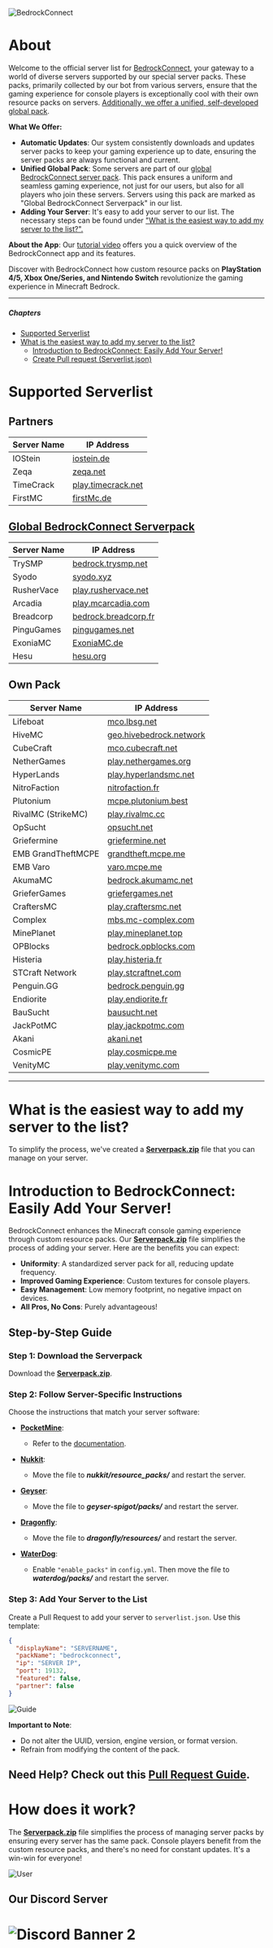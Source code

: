 ![BedrockConnect](https://cdn.discordapp.com/attachments/1022232337938911262/1099499823029305384/channels4_banner.jpg)

# About

Welcome to the official server list for [BedrockConnect](https://bedrockconnect.app), your gateway to a world of diverse servers supported by our special server packs. These packs, primarily collected by our bot from various servers, ensure that the gaming experience for console players is exceptionally cool with their own resource packs on servers. [Additionally, we offer a unified, self-developed global pack](https://github.com/BedrockHubIO/BedrockConnect-Serverlist#introduction-to-bedrockconnect-easily-add-your-server).

**What We Offer:**
- **Automatic Updates**: Our system consistently downloads and updates server packs to keep your gaming experience up to date, ensuring the server packs are always functional and current.
- **Unified Global Pack**: Some servers are part of our [global BedrockConnect server pack](https://pack.bedrockhub.io/bedrockconnect). This pack ensures a uniform and seamless gaming experience, not just for our users, but also for all players who join these servers. Servers using this pack are marked as "Global BedrockConnect Serverpack" in our list.
- **Adding Your Server**: It's easy to add your server to our list. The necessary steps can be found under ["What is the easiest way to add my server to the list?".](https://github.com/BedrockHubIO/BedrockConnect-Serverlist#what-is-the-easiest-way-to-add-my-server-to-the-list)

**About the App**: Our [tutorial video](https://youtu.be/WVHxB6xfX4s) offers you a quick overview of the BedrockConnect app and its features.

Discover with BedrockConnect how custom resource packs on **PlayStation 4/5, Xbox One/Series, and Nintendo Switch** revolutionize the gaming experience in Minecraft Bedrock.

---



##### Chapters
- [Supported Serverlist](https://github.com/BedrockHubIO/BedrockConnect-Serverlist#supported-serverlist)
- [What is the easiest way to add my server to the list?](https://github.com/BedrockHubIO/BedrockConnect-Serverlist#what-is-the-easiest-way-to-add-my-server-to-the-list)
  - [Introduction to BedrockConnect: Easily Add Your Server!](https://github.com/BedrockHubIO/BedrockConnect-Serverlist#introduction-to-bedrockconnect-easily-add-your-server)
  - [Create Pull request (Serverlist.json)](https://github.com/BedrockHubIO/BedrockConnect-Serverlist#introduction-to-bedrockconnect-easily-add-your-server)


# Supported Serverlist
## Partners
| Server Name           | IP Address              |  
|-----------------------|-------------------------|
| IOStein      | [iostein.de](https://pack.bedrockhub.io/iostein)                    |
| Zeqa         | [zeqa.net](https://pack.bedrockhub.io/zeqa)                         | 
| TimeCrack    | [play.timecrack.net](https://pack.bedrockhub.io/timecrack)          | 
| FirstMC      | [firstMc.de](https://pack.bedrockhub.io/firstmc)                    | 
 
 

## [Global BedrockConnect Serverpack](https://github.com/BedrockHubIO/BedrockConnect-Serverlist#introduction-to-bedrockconnect-easily-add-your-server)
| Server Name           | IP Address              |
|-----------------------|-------------------------|
| TrySMP                | [bedrock.trysmp.net](https://pack.bedrockhub.io/bedrockconnect)     |
| Syodo                 | [syodo.xyz](https://pack.bedrockhub.io/bedrockconnect)              |
| RusherVace            | [play.rushervace.net](https://pack.bedrockhub.io/bedrockconnect)    | 
| Arcadia               | [play.mcarcadia.com](https://pack.bedrockhub.io/bedrockconnect)     |
| Breadcorp             | [bedrock.breadcorp.fr](https://pack.bedrockhub.io/bedrockconnect)   |
| PinguGames            | [pingugames.net](https://pack.bedrockhub.io/bedrockconnect)         |
| ExoniaMC              | [ExoniaMC.de](https://pack.bedrockhub.io/bedrockconnect)            |
| Hesu                  | [hesu.org](https://pack.bedrockhub.io/bedrockconnect)               |

   


## Own Pack
| Server Name           | IP Address              |    	              
|-----------------------|-------------------------|
| Lifeboat              | [mco.lbsg.net](https://pack.bedrockhub.io/lbsg)                     |   
| HiveMC                | [geo.hivebedrock.network](https://pack.bedrockhub.io/hivemc)        | 
| CubeCraft             | [mco.cubecraft.net](https://pack.bedrockhub.io/cubecraft)           | 
| NetherGames           | [play.nethergames.org](https://pack.bedrockhub.io/nethergames)      | 
| HyperLands            | [play.hyperlandsmc.net](https://pack.bedrockhub.io/hyperlands)      | 
| NitroFaction          | [nitrofaction.fr](https://pack.bedrockhub.io/nitrofaction)          | 
| Plutonium             | [mcpe.plutonium.best](https://pack.bedrockhub.io/plutonium)         |  
| RivalMC (StrikeMC)    | [play.rivalmc.cc](https://pack.bedrockhub.io/strikemc)              | 
| OpSucht               | [opsucht.net](https://pack.bedrockhub.io/opsucht)                   |  
| Griefermine           | [griefermine.net](https://pack.bedrockhub.io/griefermine)           | 
| EMB GrandTheftMCPE    | [grandtheft.mcpe.me](https://pack.bedrockhub.io/grandtheftmcpe)     |
| EMB Varo              | [varo.mcpe.me](https://pack.bedrockhub.io/varo)                     |    
| AkumaMC               | [bedrock.akumamc.net](https://pack.bedrockhub.io/akumamc)           |  
| GrieferGames          | [griefergames.net](https://pack.bedrockhub.io/griefergames)         | 
| CraftersMC            | [play.craftersmc.net](https://pack.bedrockhub.io/craftersmc)        |
| Complex               | [mbs.mc-complex.com](https://pack.bedrockhub.io/complex)            |
| MinePlanet            | [play.mineplanet.top](https://pack.bedrockhub.io/mineplanet)        |
| OPBlocks              | [bedrock.opblocks.com](https://pack.bedrockhub.io/opblocks)         |
| Histeria              | [play.histeria.fr](https://pack.bedrockhub.io/histeria)             |
| STCraft Network       | [play.stcraftnet.com](https://pack.bedrockhub.io/stcraft)           |
| Penguin.GG            | [bedrock.penguin.gg](https://pack.bedrockhub.io/penguin)            |
| Endiorite             | [play.endiorite.fr](https://pack.bedrockhub.io/endiorite)           |
| BauSucht              | [bausucht.net](https://pack.bedrockhub.io/bausucht)                 | 
| JackPotMC             | [play.jackpotmc.com](https://pack.bedrockhub.io/jackpotmc)          | 
| Akani                 | [akani.net](https://pack.bedrockhub.io/akani)                       |
| CosmicPE              | [play.cosmicpe.me](https://pack.bedrockhub.io/cosmicpe-factions)    |
| VenityMC              | [play.venitymc.com](https://pack.bedrockhub.io/venitymc)            |
                             

---

# What is the easiest way to add my server to the list?

To simplify the process, we've created a [<strong>Serverpack.zip</strong>](https://pack.bedrockhub.io/bedrockconnect) file that you can manage on your server.

# Introduction to BedrockConnect: Easily Add Your Server!

BedrockConnect enhances the Minecraft console gaming experience through custom resource packs. Our [<strong>Serverpack.zip</strong>](https://pack.bedrockhub.io/bedrockconnect) file simplifies the process of adding your server. Here are the benefits you can expect:

- **Uniformity**: A standardized server pack for all, reducing update frequency.
- **Improved Gaming Experience**: Custom textures for console players.
- **Easy Management**: Low memory footprint, no negative impact on devices.
- **All Pros, No Cons**: Purely advantageous!

## Step-by-Step Guide

### Step 1: Download the Serverpack
Download the [**Serverpack.zip**](https://pack.bedrockhub.io/bedrockconnect).

### Step 2: Follow Server-Specific Instructions
Choose the instructions that match your server software:

- **[PocketMine](https://discord.com/invite/xxp7VAYQtn)**: 
  - Refer to the [documentation](https://github.com/pmmp/PocketMine-MP/blob/stable/resources/resource_packs.yml).

- **[Nukkit](https://discord.com/invite/5PzMkyK)**:
  - Move the file to ***nukkit/resource_packs/*** and restart the server.

- **[Geyser](https://discord.com/invite/geysermc)**:
  - Move the file to ***geyser-spigot/packs/*** and restart the server.

- **[Dragonfly](https://discord.gg/NRbJ9Q8zmn)**: 
  - Move the file to ***dragonfly/resources/*** and restart the server.

- **[WaterDog](https://waterdog.dev)**:
  - Enable ```"enable_packs"``` in ```config.yml```. Then move the file to ***waterdog/packs/*** and restart the server.

### Step 3: Add Your Server to the List
Create a Pull Request to add your server to `serverlist.json`. Use this template:

```json
{
  "displayName": "SERVERNAME",
  "packName": "bedrockconnect",
  "ip": "SERVER IP",
  "port": 19132,
  "featured": false,
  "partner": false
}
```

![Guide](https://github.com/BedrockHubIO/BedrockConnect-Serverlist/blob/c710fd83b8abb3379d6aa9169727c22f64c66d50/0423-_1_.gif)

**Important to Note**:
- Do not alter the UUID, version, engine version, or format version.
- Refrain from modifying the content of the pack.

**Need Help?** Check out this [Pull Request Guide](https://docs.github.com/en/pull-requests/collaborating-with-pull-requests/proposing-changes-to-your-work-with-pull-requests/about-pull-requests).
--- 
# How does it work?

The [<strong>Serverpack.zip</strong>](https://pack.bedrockhub.io/bedrockconnect) file simplifies the process of managing server packs by ensuring every server has the same pack. Console players benefit from the custom resource packs, and there's no need for constant updates. It's a win-win for everyone!

![User](https://user-images.githubusercontent.com/24614527/235322925-7f696e85-3091-4c57-a37f-dc6f64eb5ad2.png)


## Our Discord Server
![Discord Banner 2](https://discordapp.com/api/guilds/880891245306740807/widget.png?style=banner2)
=======
